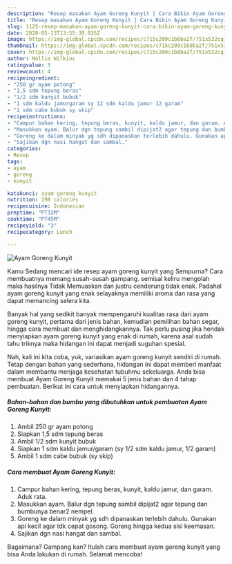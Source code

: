 ```yaml
---
description: "Resep masakan Ayam Goreng Kunyit | Cara Bikin Ayam Goreng Kunyit Yang Enak Banget"
title: "Resep masakan Ayam Goreng Kunyit | Cara Bikin Ayam Goreng Kunyit Yang Enak Banget"
slug: 1125-resep-masakan-ayam-goreng-kunyit-cara-bikin-ayam-goreng-kunyit-yang-enak-banget
date: 2020-05-13T13:55:39.935Z
image: https://img-global.cpcdn.com/recipes/c715c209c1b8ba2f/751x532cq70/ayam-goreng-kunyit-foto-resep-utama.jpg
thumbnail: https://img-global.cpcdn.com/recipes/c715c209c1b8ba2f/751x532cq70/ayam-goreng-kunyit-foto-resep-utama.jpg
cover: https://img-global.cpcdn.com/recipes/c715c209c1b8ba2f/751x532cq70/ayam-goreng-kunyit-foto-resep-utama.jpg
author: Mollie Wilkins
ratingvalue: 3
reviewcount: 4
recipeingredient:
- "250 gr ayam potong"
- "1,5 sdm tepung beras"
- "1/2 sdm kunyit bubuk"
- "1 sdm kaldu jamurgaram sy 12 sdm kaldu jamur 12 garam"
- "1 sdm cabe bubuk sy skip"
recipeinstructions:
- "Campur bahan kering, tepung beras, kunyit, kaldu jamur, dan garam. Aduk rata."
- "Masukkan ayam. Balur dgn tepung sambil dipijat2 agar tepung dan bumbunya benar2 nempel."
- "Goreng ke dalam minyak yg sdh dipanaskan terlebih dahulu. Gunakan api kecil agar tdk cepat gosong. Goreng hingga kedua sisi keemasan."
- "Sajikan dgn nasi hangat dan sambal."
categories:
- Resep
tags:
- ayam
- goreng
- kunyit

katakunci: ayam goreng kunyit 
nutrition: 198 calories
recipecuisine: Indonesian
preptime: "PT32M"
cooktime: "PT45M"
recipeyield: "3"
recipecategory: Lunch

---
```



![Ayam Goreng Kunyit](https://img-global.cpcdn.com/recipes/c715c209c1b8ba2f/751x532cq70/ayam-goreng-kunyit-foto-resep-utama.jpg)

Kamu Sedang mencari ide resep ayam goreng kunyit yang Sempurna? Cara membuatnya memang susah-susah gampang. semisal keliru mengolah maka hasilnya Tidak Memuaskan dan justru cenderung tidak enak. Padahal ayam goreng kunyit yang enak selayaknya memiliki aroma dan rasa yang dapat memancing selera kita.

Banyak hal yang sedikit banyak mempengaruhi kualitas rasa dari ayam goreng kunyit, pertama dari jenis bahan, kemudian pemilihan bahan segar, hingga cara membuat dan menghidangkannya. Tak perlu pusing jika hendak menyiapkan ayam goreng kunyit yang enak di rumah, karena asal sudah tahu triknya maka hidangan ini dapat menjadi suguhan spesial.




Nah, kali ini kita coba, yuk, variasikan ayam goreng kunyit sendiri di rumah. Tetap dengan bahan yang sederhana, hidangan ini dapat memberi manfaat dalam membantu menjaga kesehatan tubuhmu sekeluarga. Anda bisa membuat Ayam Goreng Kunyit memakai 5 jenis bahan dan 4 tahap pembuatan. Berikut ini cara untuk menyiapkan hidangannya.

<!--inarticleads1-->

##### Bahan-bahan dan bumbu yang dibutuhkan untuk pembuatan Ayam Goreng Kunyit:

1. Ambil 250 gr ayam potong
1. Siapkan 1,5 sdm tepung beras
1. Ambil 1/2 sdm kunyit bubuk
1. Siapkan 1 sdm kaldu jamur/garam (sy 1/2 sdm kaldu jamur, 1/2 garam)
1. Ambil 1 sdm cabe bubuk (sy skip)




<!--inarticleads2-->

##### Cara membuat Ayam Goreng Kunyit:

1. Campur bahan kering, tepung beras, kunyit, kaldu jamur, dan garam. Aduk rata.
1. Masukkan ayam. Balur dgn tepung sambil dipijat2 agar tepung dan bumbunya benar2 nempel.
1. Goreng ke dalam minyak yg sdh dipanaskan terlebih dahulu. Gunakan api kecil agar tdk cepat gosong. Goreng hingga kedua sisi keemasan.
1. Sajikan dgn nasi hangat dan sambal.




Bagaimana? Gampang kan? Itulah cara membuat ayam goreng kunyit yang bisa Anda lakukan di rumah. Selamat mencoba!

